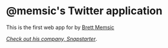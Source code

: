 # @memsic's Twitter application

This is the first web app for by [Brett Memsic](http://twitter.com/memsic)

[*Check out his company, Snapstarter*](http://snapstarter.com/).